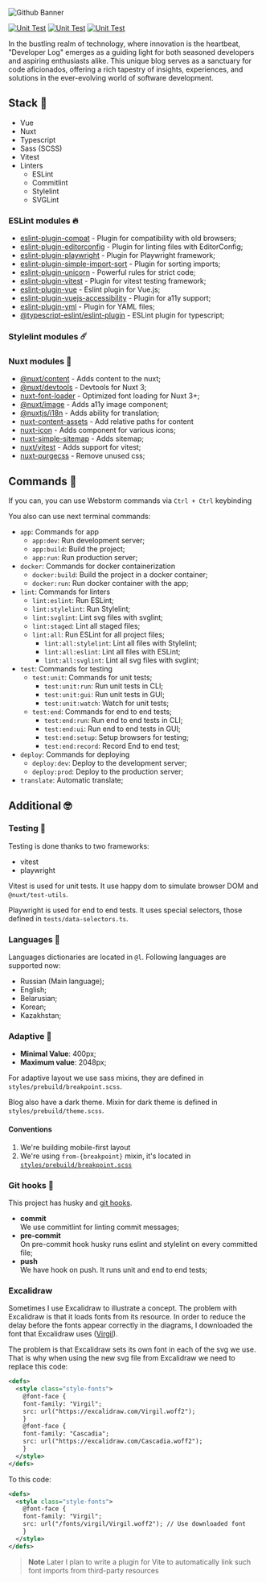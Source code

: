 ![Github Banner](https://github.com/developer-log/blog/assets/101672047/3e31b542-9423-4374-b2ab-e3a8c1d86171)

<p align="left">
  <a href="https://github.com/developer-log/blog/actions/workflows/build.yml" target="_blank"><img src="https://github.com/developer-log/blog/actions/workflows/build.yml/badge.svg" alt="Unit Test" /></a>
  <a href="https://github.com/developer-log/blog/actions/workflows/unit.yml" target="_blank"><img src="https://github.com/developer-log/blog/actions/workflows/unit.yml/badge.svg" alt="Unit Test" /></a>
  <a href="https://github.com/developer-log/blog/actions/workflows/lint.yml" target="_blank"><img src="https://github.com/developer-log/blog/actions/workflows/lint.yml/badge.svg" alt="Unit Test" /></a>
</p>

In the bustling realm of technology, where innovation is the heartbeat, "Developer Log" emerges as a guiding light for both seasoned developers and aspiring enthusiasts alike. This unique blog serves as a sanctuary for code aficionados, offering a rich tapestry of insights, experiences, and solutions in the ever-evolving world of software development.

## Stack 🥸
- Vue
- Nuxt
- Typescript
- Sass (SCSS)
- Vitest
- Linters
  - ESLint
  - Commitlint
  - Stylelint
  - SVGLint

### ESLint modules 🔥
- [eslint-plugin-compat](https://github.com/amilajack/eslint-plugin-compat) - Plugin for compatibility with old browsers;
- [eslint-plugin-editorconfig](https://www.npmjs.com/package/eslint-plugin-editorconfig) - Plugin for linting files with EditorConfig;
- [eslint-plugin-playwright](https://github.com/playwright-community/eslint-plugin-playwright) - Plugin for Playwright framework;
- [eslint-plugin-simple-import-sort](https://github.com/lydell/eslint-plugin-simple-import-sort) - Plugin for sorting imports;
- [eslint-plugin-unicorn](https://github.com/sindresorhus/eslint-plugin-unicorn) - Powerful rules for strict code;
- [eslint-plugin-vitest](https://github.com/veritem/eslint-plugin-vitest) - Plugin for vitest testing framework;
- [eslint-plugin-vue](https://eslint.vuejs.org) - Eslint plugin for Vue.js;
- [eslint-plugin-vuejs-accessibility](https://vue-a11y.github.io/eslint-plugin-vuejs-accessibility/) - Plugin for a11y support;
- [eslint-plugin-yml](https://www.npmjs.com/package/eslint-plugin-yml) - Plugin for YAML files;
- [@typescript-eslint/eslint-plugin](https://typescript-eslint.io) - ESLint plugin for typescript;

### Stylelint modules ☄️
### Nuxt modules 💫
- [@nuxt/content](https://content.nuxtjs.org) - Adds content to the nuxt;
- [@nuxt/devtools](https://nuxt.com/modules/devtools) - Devtools for Nuxt 3;
- [nuxt-font-loader](https://www.npmjs.com/package/nuxt-font-loader) - Optimized font loading for Nuxt 3+;
- [@nuxt/image](https://nuxt.com/modules/image) - Adds a11y image component;
- [@nuxtjs/i18n](https://nuxt.com/modules/i18n) - Adds ability for translation;
- [nuxt-content-assets](https://nuxt.com/modules/content-assets) - Add relative paths for content
- [nuxt-icon](https://nuxt.com/modules/icon) - Adds component for various icons;
- [nuxt-simple-sitemap](https://nuxt.com/modules/simple-sitemap) - Adds sitemap;
- [nuxt/vitest](https://nuxt.com/modules/vitest) - Adds support for vitest;
- [nuxt-purgecss](https://nuxt.com/modules/purgecss) - Remove unused css;

## Commands 🙌
If you can, you can use Webstorm commands via `Ctrl + Ctrl` keybinding

You also can use next terminal commands:

- `app`: Commands for app
    - `app:dev`: Run development server;
    - `app:build`: Build the project;
    - `app:run`: Run production server;
- `docker`: Commands for docker containerization
  - `docker:build`: Build the project in a docker container;
  - `docker:run`: Run docker container with the app;
- `lint`: Commands for linters
  - `lint:eslint`: Run ESLint;
  - `lint:stylelint`: Run Stylelint;
  - `lint:svglint`: Lint svg files with svglint;
  - `lint:staged`: Lint all staged files;
  - `lint:all`: Run ESLint for all project files;
    - `lint:all:stylelint`: Lint all files with Stylelint;
    - `lint:all:eslint`: Lint all files with ESLint;
    - `lint:all:svglint`: Lint all svg files with svglint;
- `test`: Commands for testing
  - `test:unit`: Commands for unit tests;
    - `test:unit:run`: Run unit tests in CLI;
    - `test:unit:gui`: Run unit tests in GUI;
    - `test:unit:watch`: Watch for unit tests;
  - `test:end`: Commands for end to end tests;
    - `test:end:run`: Run end to end tests in CLI;
    - `test:end:ui`: Run end to end tests in GUI;
    - `test:end:setup`: Setup browsers for testing;
    - `test:end:record`: Record End to end test;
- `deploy`: Commands for deploying
  - `deploy:dev`: Deploy to the development server;
  - `deploy:prod`: Deploy to the production server;
- `translate`: Automatic translate;

## Additional 🤓

### Testing 🥰
Testing is done thanks to two frameworks:
  - vitest
  - playwright

Vitest is used for unit tests. It use happy dom to simulate browser DOM and
`@nuxt/test-utils`.

Playwright is used for end to end tests. It uses special selectors,
those defined in `tests/data-selectors.ts`.

### Languages 👅
Languages dictionaries are located in `@l`. Following languages are supported now:

- Russian (Main language);
- English;
- Belarusian;
- Korean;
- Kazakhstan;

### Adaptive 🤳
- **Minimal Value**: 400px;
- **Maximum value**: 2048px;

For adaptive layout we use sass mixins, they are defined in `styles/prebuild/breakpoint.scss`.

Blog also have a dark theme. Mixin for dark theme is defined in `styles/prebuild/theme.scss`.
#### Conventions
1. We're building mobile-first layout
2. We're using `from-{breakpoint}` mixin, it's located in [`styles/prebuild/breakpoint.scss`](styles/prebuild/breakpoint.scss)

### Git hooks 🤞
This project has husky and [git hooks](https://gist.github.com/tokiory/5b99a68523065d86a218797d349fbbbd).

- **commit** \
  We use commitlint for linting commit messages;
- **pre-commit** \
  On pre-commit hook husky runs eslint and stylelint on every committed file;
- **push** \
  We have hook on push. It runs unit and end to end tests;

### Excalidraw
Sometimes I use Excalidraw to illustrate a concept. The problem with Excalidraw is that it loads fonts from its resource.
In order to reduce the delay before the fonts appear correctly in the diagrams,
I downloaded the font that Excalidraw uses ([Virgil](https://virgil.excalidraw.com/)).

The problem is that Excalidraw sets its own font in each of the svg we use.
That is why when using the new svg file from Excalidraw we need to replace this code:

```svg
<defs>
  <style class="style-fonts">
    @font-face {
    font-family: "Virgil";
    src: url("https://excalidraw.com/Virgil.woff2");
    }
    @font-face {
    font-family: "Cascadia";
    src: url("https://excalidraw.com/Cascadia.woff2");
    }
  </style>
</defs>
```

To this code:

```svg
<defs>
  <style class="style-fonts">
    @font-face {
    font-family: "Virgil";
    src: url("/fonts/virgil/Virgil.woff2"); // Use downloaded font
    }
  </style>
</defs>
```

> **Note**
> Later I plan to write a plugin for Vite to automatically link such font imports from third-party resources
